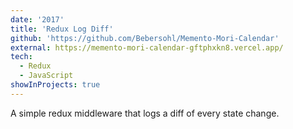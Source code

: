 ```yaml
---
date: '2017'
title: 'Redux Log Diff'
github: 'https://github.com/Bebersohl/Memento-Mori-Calendar'
external: https://memento-mori-calendar-gftphxkn8.vercel.app/
tech:
  - Redux
  - JavaScript
showInProjects: true
---
```


A simple redux middleware that logs a diff of every state change.
